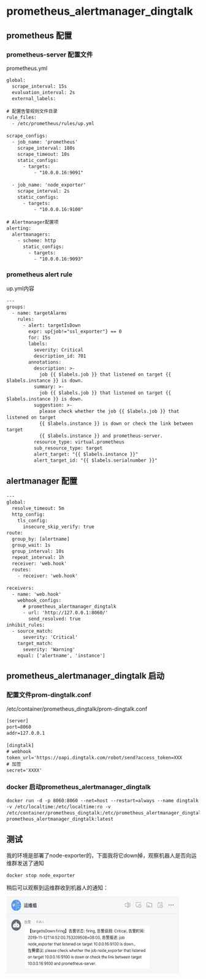 # prometheus_alertmanager_dingtalk

## prometheus 配置

### prometheus-server 配置文件

prometheus.yml

```
global:
  scrape_interval: 15s
  evaluation_interval: 2s
  external_labels:

# 配置告警规则文件目录
rule_files:
  - /etc/prometheus/rules/up.yml

scrape_configs:
  - job_name: 'prometheus'
    scrape_interval: 180s
    scrape_timeout: 10s
    static_configs:
      - targets:
          - "10.0.0.16:9091"

  - job_name: 'node_exporter'
    scrape_interval: 2s
    static_configs:
      - targets:
          - "10.0.0.16:9100"

# Alertmanager配置项
alerting:
  alertmanagers:
    - scheme: http
      static_configs:
        - targets:
          - "10.0.0.16:9093"
```

### prometheus alert rule

up.yml内容
```
---
groups:
  - name: targetAlarms
    rules:
      - alert: targetIsDown
        expr: up{job!="ssl_exporter"} == 0
        for: 15s
        labels:
          severity: Critical
          description_id: 701
        annotations:
          description: >-
            job {{ $labels.job }} that listened on target {{ $labels.instance }} is down.
          summary: >-
            job {{ $labels.job }} that listened on target {{ $labels.instance }} is down.
          suggestion: >-
            please check whether the job {{ $labels.job }} that listened on target
            {{ $labels.instance }} is down or check the link between target
            {{ $labels.instance }} and prometheus-server.
          resource_type: virtual.prometheus
          sub_resource_type: target
          alert_target: "{{ $labels.instance }}"
          alert_target_id: "{{ $labels.serialnumber }}"
 ```

## alertmanager 配置
```
---
global:
  resolve_timeout: 5m
  http_config:
    tls_config:
      insecure_skip_verify: true
route:
  group_by: [alertname]
  group_wait: 1s
  group_interval: 10s
  repeat_interval: 1h
  receiver: 'web.hook'
  routes:
    - receiver: 'web.hook'

receivers:
  - name: 'web.hook'
    webhook_configs:
      # prometheus_alertmanager_dingtalk 
      - url: 'http://127.0.0.1:8060/'
        send_resolved: true
inhibit_rules:
  - source_match:
      severity: 'Critical'
    target_match:
      severity: 'Warning'
    equal: ['alertname', 'instance']
```

## prometheus_alertmanager_dingtalk 启动

### 配置文件prom-dingtalk.conf

/etc/container/prometheus_dingtalk/prom-dingtalk.conf

```
[server]
port=8060
addr=127.0.0.1

[dingtalk]
# webhook
token_url='https://oapi.dingtalk.com/robot/send?access_token=XXX
# 加签
secret='XXXX'
```

### docker 启动prometheus_alertmanager_dingtalk

```
docker run -d -p 8060:8060 --net=host --restart=always --name dingtalk -v /etc/localtime:/etc/localtime:ro -v /etc/container/prometheus_dingtalk:/etc/prometheus_alertmanager_dingtalk prometheus_alertmanager_dingtalk:latest
```

## 测试
我的环境是部署了node-exporter的，下面我将它down掉，观察机器人是否向运维群发送了通知

```
docker stop node_exporter
```
稍后可以观察到运维群收到机器人的通知：

 <img src="doc/robotsendalert.png" width = "450" height = "200" align=center />
